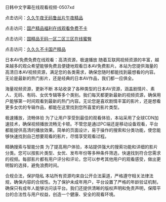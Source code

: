 日韩中文字幕在线观看视频-0507xd


点击访问：<a href="https://bered.pages.dev/">久久午夜无码鲁丝片午夜精品</a>

点击访问：<a href="https://tfda.pages.dev/">国产精品福利在线观看免费不卡</a>

点击访问：<a href="https://gda-c7m.pages.dev/">国精品无码一区二区三区在线蜜臀</a>

点击访问：<a href="https://fdhf-454.pages.dev/">久久久不卡国产精品</a>

日本AV免费免费在线观看：高清资源，极速播放
随着互联网视频资源的丰富，越来越多的观众希望能够免费且便捷地观看日本AV免费影片。本站为您提供海量的高清日本AV视频资源，满足您的各类需求，确保您随时都能找到最想看的内容。无论是最新的热门影片，还是经典的日本AV作品，我们都一应俱全。

海量视频资源，更新不断
本站收录了各种类型的日本AV资源，涵盖剧情片、素人、无码、有码、女优专辑等多个类别。我们每天都更新最新的视频资源，确保用户能够第一时间观看到最新的热门内容。无论您是喜欢剧情丰富的影片，还是想看更多女优的专辑作品，都能在这里找到您所喜爱的影片类型。

极速播放，流畅体验
为了让用户享受到最佳的观看体验，本站采用了全球CDN加速技术，确保视频播放流畅无卡顿。不管您是通过PC端还是移动设备观看，平台都能提供高清的播放效果。简单的页面设计，易于操作的搜索和分类功能，使您能够快速找到自己想要观看的影片，尽情享受观看过程。

精确搜索与智能分类
为了提高用户体验，本站提供强大的搜索功能和详细的影片分类。您可以按影片类型、女优、发布年份等多种条件筛选，快速找到符合您需求的视频。每部影片都有用户评分和评论，您可以参考其他用户的观看感受，做出更明智的选择，避免浪费时间。

合规合法，保护隐私
本站所有资源均来自公开合法渠道，严格遵守相关法律法规，确保内容的合规性。为了保护未成年用户，平台设置了严格的年龄验证机制，确保只有成年人能够访问该平台。我们还提供清晰的版权声明和免责声明，保障平台的合法性与用户权益，创造一个健康、安全的观看环境。


<span style="display:none;">[Canonical link](https://github.com/7785xduan/10209 ）</span>
